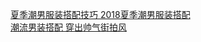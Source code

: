   
[夏季潮男服装搭配技巧 2018夏季潮男服装搭配](http://www.dianyue.me/archives/091/ib5153u43vel0f53/)  
[潮流男装搭配 穿出帅气街拍风](http://www.dianyue.me/archives/103/czwj81ggatijesk0/)
